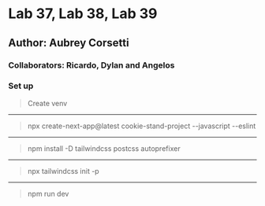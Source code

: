# Lab 37, Lab 38, Lab 39

## Author: Aubrey Corsetti

### Collaborators: Ricardo, Dylan and Angelos

### Set up

> Create venv
--------
> npx create-next-app@latest cookie-stand-project --javascript --eslint
--------
> npm install -D tailwindcss postcss autoprefixer
--------
> npx tailwindcss init -p
--------
> npm run dev
